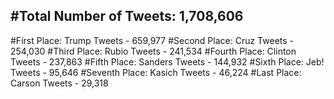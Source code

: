 #Total Number of Tweets: 1,708,606 
---
#First Place: Trump Tweets - 659,977
#Second Place: Cruz Tweets - 254,030
#Third Place: Rubio Tweets - 241,534
#Fourth Place: Clinton Tweets - 237,863
#Fifth Place: Sanders Tweets - 144,932
#Sixth Place: Jeb! Tweets - 95,646
#Seventh Place: Kasich Tweets - 46,224
#Last Place: Carson Tweets - 29,318
